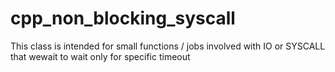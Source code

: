 # cpp_non_blocking_syscall
This class is intended for small functions / jobs involved with IO or SYSCALL that wewait to wait only for specific timeout
